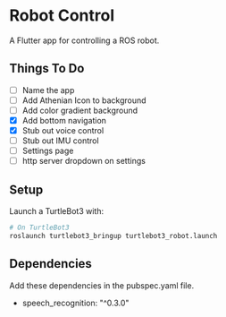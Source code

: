 # Robot Control

A Flutter app for controlling a ROS robot.

## Things To Do

- [ ] Name the app
- [ ] Add Athenian Icon to background
- [ ] Add color gradient background
- [x] Add bottom navigation
- [x] Stub out voice control
- [ ] Stub out IMU control
- [ ] Settings page
- [ ] http server dropdown on settings

## Setup
Launch a TurtleBot3 with:
```bash
# On TurtleBot3
roslaunch turtlebot3_bringup turtlebot3_robot.launch
```


## Dependencies

Add these dependencies in the pubspec.yaml file.

* speech_recognition: "^0.3.0"